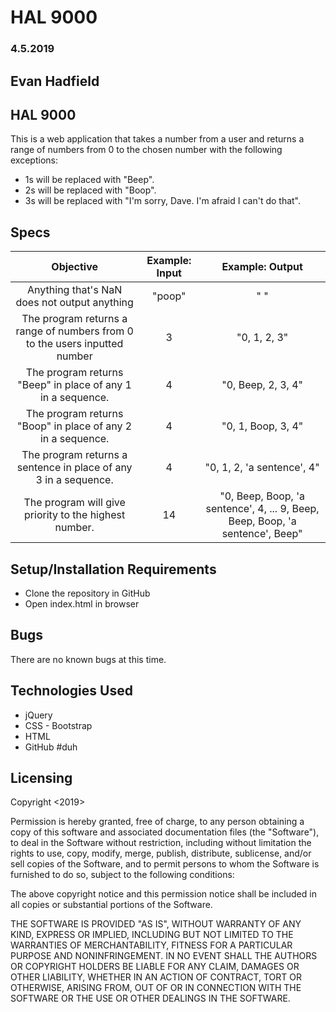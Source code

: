 # HAL 9000
### 4.5.2019

## Evan Hadfield


## HAL 9000

This is a web application that takes a number from a user and returns a range of numbers from 0 to the chosen number with the following exceptions:

* 1s will be replaced with "Beep".
* 2s will be replaced with "Boop".
* 3s will be replaced with "I'm sorry, Dave. I'm afraid I can't do that".


## Specs

| Objective | Example: Input | Example: Output |
|:-------------:|:-------------:|:-------------:|
| Anything that's NaN does not output anything | "poop" | " " |
| The program returns a range of numbers from 0 to the users inputted number |  3 |  "0, 1, 2, 3"|
| The program returns "Beep" in place of any 1 in a sequence. |  4 |  "0, Beep, 2, 3, 4"|
| The program returns "Boop" in place of any 2 in a sequence. | 4 | "0, 1, Boop, 3, 4" |
| The program returns a sentence in place of any 3 in a sequence. | 4 | "0, 1, 2, 'a sentence', 4" |
| The program will give priority to the highest number. | 14 | "0, Beep, Boop, 'a sentence', 4, ... 9, Beep, Beep, Boop, 'a sentence', Beep" |


## Setup/Installation Requirements

  * Clone the repository in GitHub
  * Open index.html in browser


## Bugs
There are no known bugs at this time.


## Technologies Used

  * jQuery
  * CSS - Bootstrap
  * HTML
  * GitHub #duh


## Licensing
Copyright <2019> <Evan Hadfield>

Permission is hereby granted, free of charge, to any person obtaining a copy of this software and associated documentation files (the "Software"), to deal in the Software without restriction, including without limitation the rights to use, copy, modify, merge, publish, distribute, sublicense, and/or sell copies of the Software, and to permit persons to whom the Software is furnished to do so, subject to the following conditions:

The above copyright notice and this permission notice shall be included in all copies or substantial portions of the Software.

THE SOFTWARE IS PROVIDED "AS IS", WITHOUT WARRANTY OF ANY KIND, EXPRESS OR IMPLIED, INCLUDING BUT NOT LIMITED TO THE WARRANTIES OF MERCHANTABILITY, FITNESS FOR A PARTICULAR PURPOSE AND NONINFRINGEMENT. IN NO EVENT SHALL THE AUTHORS OR COPYRIGHT HOLDERS BE LIABLE FOR ANY CLAIM, DAMAGES OR OTHER LIABILITY, WHETHER IN AN ACTION OF CONTRACT, TORT OR OTHERWISE, ARISING FROM, OUT OF OR IN CONNECTION WITH THE SOFTWARE OR THE USE OR OTHER DEALINGS IN THE SOFTWARE.

